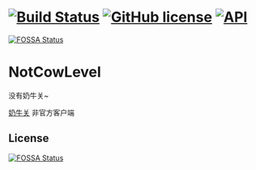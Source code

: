 #  [![Build Status](https://api.travis-ci.org/ahjsrhj/NotCowLevel.svg?branch=master)](https://travis-ci.org/ahjsrhj/NotCowLevel) [![GitHub license](https://img.shields.io/badge/license-Apache%20License%202.0-blue.svg?style=flat)](http://www.apache.org/licenses/LICENSE-2.0) [![API](https://img.shields.io/badge/API-21%2B-brightgreen.svg?style=flat)](https://android-arsenal.com/api?level=21)
[![FOSSA Status](https://app.fossa.io/api/projects/git%2Bgithub.com%2Fahjsrhj%2FNotCowLevel.svg?type=shield)](https://app.fossa.io/projects/git%2Bgithub.com%2Fahjsrhj%2FNotCowLevel?ref=badge_shield)

# NotCowLevel

没有奶牛关~

[奶牛关](https://cowlevel.net) 非官方客户端


## License
[![FOSSA Status](https://app.fossa.io/api/projects/git%2Bgithub.com%2Fahjsrhj%2FNotCowLevel.svg?type=large)](https://app.fossa.io/projects/git%2Bgithub.com%2Fahjsrhj%2FNotCowLevel?ref=badge_large)